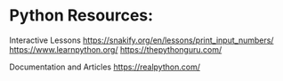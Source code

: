 # Python Resources:

Interactive Lessons
https://snakify.org/en/lessons/print_input_numbers/
https://www.learnpython.org/
https://thepythonguru.com/

Documentation and Articles
https://realpython.com/
